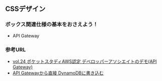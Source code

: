 ## CSSデザイン
### ボックス関連仕様の基本をおさえよう！
- API Gateway


### 参考URL
- [vol.24 ポケットスタディAWS認定 デベロッパーアソシエイトのデモ(API Gateway) ](https://html5exam.jp/images/news/event_20210711_01.pdf "vol.24 ポケットスタディAWS認定 デベロッパーアソシエイトのデモ(API Gateway) ")
- [API Gatewayから直接 DynamoDBに書き込む  ](https://www.yamamanx.com/amazon-api-gateway-proxy-dynamodb// "API Gatewayから直接 DynamoDBに書き込む")